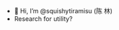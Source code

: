 - 👋 Hi, I’m @squishytiramisu (陈 林)
- Research for utility?

<!---
squishytiramisu/squishytiramisu is a ✨ special ✨ repository because its `README.md` (this file) appears on your GitHub profile.
You can click the Preview link to take a look at your changes.
--->
